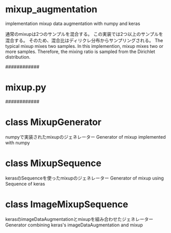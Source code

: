 # mixup_augmentation
implementation mixup data augmentation with numpy and keras

通常のmixupは2つのサンプルを混合する。
この実装では2つ以上のサンプルを混合する。
そのため、混合比はディリクレ分布からサンプリングされる。
The typical mixup mixes two samples.
In this implemention, mixup mixes two or more samples.
Therefore, the mixing ratio is sampled from the Dirichlet distribution.

############
# mixup.py
############

# class MixupGenerator
numpyで実装されたmixupのジェネレーター
Generator of mixup implemented with numpy

# class MixupSequence
kerasのSequenceを使ったmixupのジェネレーター
Generator of mixup using Sequence of keras

# class ImageMixupSequence
kerasのimageDataAugmentationとmixupを組み合わせたジェネレーター
Generator combining keras's imageDataAugmentation and mixup




